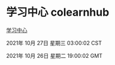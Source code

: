 # 学习中心 colearnhub
[学习中心](http://59.174.24.190:56308/colearnhub/)

2021年 10月 27日 星期三 03:00:02 CST

2021年 10月 26日 星期二 19:00:02 GMT
